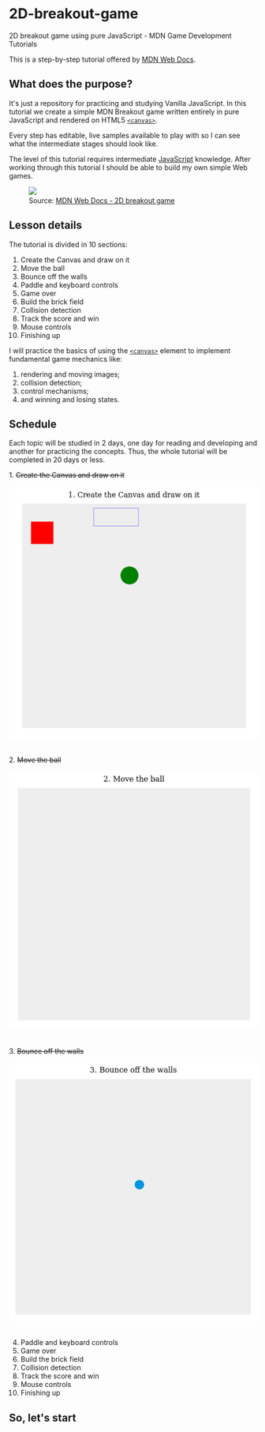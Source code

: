 # 2D-breakout-game

2D breakout game using pure JavaScript - MDN Game Development Tutorials

This is a step-by-step tutorial offered by [MDN Web Docs](https://developer.mozilla.org/en-US/).

## What does the purpose?

It's just a repository for practicing and studying Vanilla JavaScript. In this tutorial we create a simple MDN Breakout game written entirely in pure JavaScript and rendered on HTML5 [`<canvas>`](https://developer.mozilla.org/en-US/docs/Web/HTML/Element/canvas).

Every step has editable, live samples available to play with so I can see what the intermediate stages should look like.

The level of this tutorial requires intermediate [JavaScript](https://developer.mozilla.org/en-US/docs/Learn/Getting_started_with_the_web/JavaScript_basics) knowledge. After working through this tutorial I should be able to build my own simple Web games.

<figure>
<img src="https://developer.mozilla.org/en-US/docs/Games/Tutorials/2D_Breakout_game_pure_JavaScript/mdn-breakout-gameplay.png"/>

<figcaption>Source: <a href="https://developer.mozilla.org/en-US/docs/Games/Tutorials/2D_Breakout_game_pure_JavaScript">MDN Web Docs - 2D breakout game</a></figcaption>
</figure>

## Lesson details

The tutorial is divided in 10 sections:

1. Create the Canvas and draw on it
1. Move the ball
1. Bounce off the walls
1. Paddle and keyboard controls
1. Game over
1. Build the brick field
1. Collision detection
1. Track the score and win
1. Mouse controls
1. Finishing up

I will practice the basics of using the [`<canvas>`](https://developer.mozilla.org/en-US/docs/Web/HTML/Element/canvas) element to implement fundamental game mechanics like:

1. rendering and moving images;
1. collision detection;
1. control mechanisms;
1. and winning and losing states.

## Schedule

Each topic will be studied in 2 days, one day for reading and developing and another for practicing the concepts. Thus, the whole tutorial will be completed in 20 days or less.

<p> 1. <strike>Create the Canvas and draw on it</strike></p>
<img src="figures/1.png"/>

<br>
<br>

<p> 2. <strike>Move the ball</strike></p>
<img src="figures/2.gif"/>

<br>
<br>

<p>3. <strike>Bounce off the walls</strike></p>
<img src="figures/3.gif"/>

<br>
<br>

4. Paddle and keyboard controls
5. Game over
6. Build the brick field
7. Collision detection
8. Track the score and win
9. Mouse controls
10. Finishing up

<!-- <p>4. Paddle and keyboard controls</p>
<p>5. Game over</p>
<p>6. Build the brick field</p>
<p>7. Collision detection</p>
<p>8. Track the score and win</p>
<p>9. Mouse controls</p>
<p>10. Finishing up</p> -->

## So, let's start
